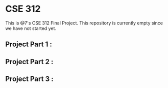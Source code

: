 # CSE 312 
This is @7's CSE 312 Final Project. This repository is currently empty since we have not started yet.

## Project Part 1 :

## Project Part 2 :

## Project Part 3 :
